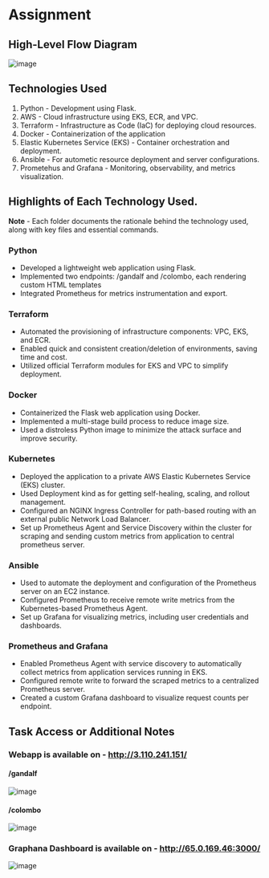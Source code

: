 # Assignment

## High-Level Flow Diagram
 ![image](https://github.com/user-attachments/assets/6f4f6159-5393-401f-b254-7dc100a652bc)
## Technologies Used
 1. Python - Development using Flask.
 2. AWS - Cloud infrastructure using EKS, ECR, and VPC.
 3. Terraform -  Infrastructure as Code (IaC) for deploying cloud resources.
 4. Docker - Containerization of the application
 5. Elastic Kubernetes Service (EKS) - Container orchestration and deployment.
 6. Ansible - For autometic resource deployment and server configurations. 
 7. Prometehus and Grafana -  Monitoring, observability, and metrics visualization.

##  Highlights of Each Technology Used.
 **Note** - Each folder documents the rationale behind the technology used, along with key files and essential commands.

### Python 
- Developed a lightweight web application using Flask.
- Implemented two endpoints: /gandalf and /colombo, each rendering custom HTML templates
- Integrated Prometheus for metrics instrumentation and export.

### Terraform 
- Automated the provisioning of infrastructure components: VPC, EKS, and ECR.
- Enabled quick and consistent creation/deletion of environments, saving time and cost.
- Utilized official Terraform modules for EKS and VPC to simplify deployment.

### Docker
- Containerized the Flask web application using Docker.
- Implemented a multi-stage build process to reduce image size.
- Used a distroless Python image to minimize the attack surface and improve security.

### Kubernetes
- Deployed the application to a private AWS Elastic Kubernetes Service (EKS) cluster.
- Used Deployment kind as for getting self-healing, scaling, and rollout management.
- Configured an NGINX Ingress Controller for path-based routing with an external public Network Load Balancer.
- Set up Prometheus Agent and Service Discovery within the cluster for scraping and sending custom metrics from application to central prometheus server.

### Ansible
- Used to automate the deployment and configuration of the Prometheus server on an EC2 instance.
- Configured Prometheus to receive remote write metrics from the Kubernetes-based Prometheus Agent.
- Set up Grafana for visualizing metrics, including user credentials and dashboards.
  
### Prometheus and Grafana
- Enabled Prometheus Agent with service discovery to automatically collect metrics from application services running in EKS.
- Configured remote write to forward the scraped metrics to a centralized Prometheus server.
- Created a custom Grafana dashboard to visualize request counts per endpoint.

##  Task Access or Additional Notes

### Webapp is available on - http://3.110.241.151/
   #### /gandalf
   ![image](https://github.com/user-attachments/assets/96375ae9-daf7-47bc-a662-31d35370bef0)

   #### /colombo
   ![image](https://github.com/user-attachments/assets/3ae48381-9d60-48a3-98ca-bd7945ea78b3)

   
### Graphana Dashboard is available on - http://65.0.169.46:3000/
![image](https://github.com/user-attachments/assets/3b4df12c-7697-4e28-9f9f-aa7f2a48b821)

